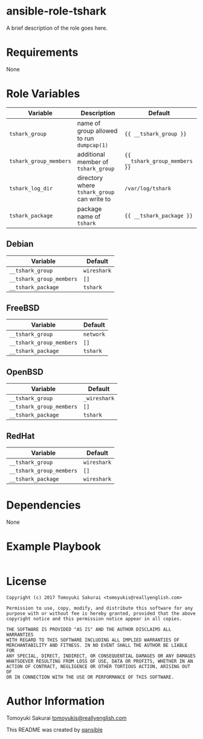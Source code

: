# ansible-role-tshark

A brief description of the role goes here.

# Requirements

None

# Role Variables

| Variable | Description | Default |
|----------|-------------|---------|
| `tshark_group` | name of group allowed to run `dumpcap(1)` | `{{ __tshark_group }}` |
| `tshark_group_members` | additional member of `tshark_group` | `{{ __tshark_group_members }}` |
| `tshark_log_dir` | directory where `tshark_group` can write to | `/var/log/tshark` |
| `tshark_package` | package name of `tshark` | `{{ __tshark_package }}` |


## Debian

| Variable | Default |
|----------|---------|
| `__tshark_group` | `wireshark` |
| `__tshark_group_members` | `[]` |
| `__tshark_package` | `tshark` |

## FreeBSD

| Variable | Default |
|----------|---------|
| `__tshark_group` | `network` |
| `__tshark_group_members` | `[]` |
| `__tshark_package` | `tshark` |

## OpenBSD

| Variable | Default |
|----------|---------|
| `__tshark_group` | `_wireshark` |
| `__tshark_group_members` | `[]` |
| `__tshark_package` | `tshark` |

## RedHat

| Variable | Default |
|----------|---------|
| `__tshark_group` | `wireshark` |
| `__tshark_group_members` | `[]` |
| `__tshark_package` | `wireshark` |

# Dependencies

None

# Example Playbook

```yaml
```

# License

```
Copyright (c) 2017 Tomoyuki Sakurai <tomoyukis@reallyenglish.com>

Permission to use, copy, modify, and distribute this software for any
purpose with or without fee is hereby granted, provided that the above
copyright notice and this permission notice appear in all copies.

THE SOFTWARE IS PROVIDED "AS IS" AND THE AUTHOR DISCLAIMS ALL WARRANTIES
WITH REGARD TO THIS SOFTWARE INCLUDING ALL IMPLIED WARRANTIES OF
MERCHANTABILITY AND FITNESS. IN NO EVENT SHALL THE AUTHOR BE LIABLE FOR
ANY SPECIAL, DIRECT, INDIRECT, OR CONSEQUENTIAL DAMAGES OR ANY DAMAGES
WHATSOEVER RESULTING FROM LOSS OF USE, DATA OR PROFITS, WHETHER IN AN
ACTION OF CONTRACT, NEGLIGENCE OR OTHER TORTIOUS ACTION, ARISING OUT OF
OR IN CONNECTION WITH THE USE OR PERFORMANCE OF THIS SOFTWARE.
```

# Author Information

Tomoyuki Sakurai <tomoyukis@reallyenglish.com>

This README was created by [qansible](https://github.com/trombik/qansible)
